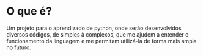 # O que é?

Um projeto para o aprendizado de python, onde serão desenvolvidos diversos códigos, de simples à complexos, que me ajudem a entender o funcionamento da linguagem e me permitam utilizá-la de forma mais ampla no futuro.